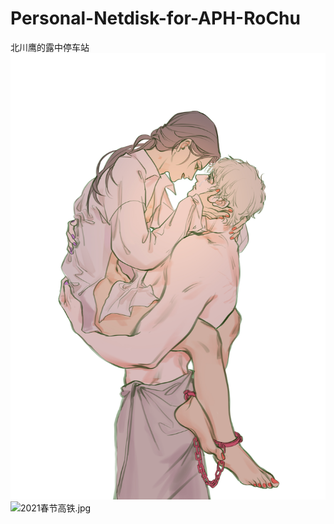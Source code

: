 # Personal-Netdisk-for-APH-RoChu
北川鹰的露中停车站
![Senorita](https://raw.githubusercontent.com/Anya-R-Chen/Personal-Netdisk-for-APH-RoChu/%E9%9C%B2%E4%B8%AD%E5%81%9C%E8%BD%A6%E5%9C%BA/Senorita.jpg)
![2021春节高铁.jpg](https://i.loli.net/2021/02/11/BErdHmWVL2Dlju1.jpg)
